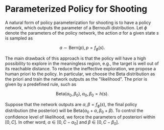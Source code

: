 # Parameterized Policy for Shooting

A natural form of policy parameterization for shooting is to have a policy network, which outputs the parameter of a Bernoulli distribution. Let $\phi$ denote the parameters of the policy network, the action $a$ for a given state $s$ is sampled as

$$
a \sim \text{Bern}(p), p=f_\phi(s) .
$$

The main drawback of this approach is that the policy will have a high possibility to explore in the meaningless region, e.g., the target is well out of its reachable distance. To reduce the ineffective exploration, we propose a human priori to the policy. In particular, we choose the Beta distribution as the priori and train the network outputs as the "likelihood". The prior is given by a predefined rule, such as

$$
\text{Beta}\left(\alpha_0, \beta_0\right), \alpha_0, \beta_0=h(s) .
$$

Suppose that the network outputs are $\alpha, \beta=f_\phi(s)$, the final policy distribution (the posterior) will be $\text{Beta}\left(\alpha_0+\alpha, \beta_0+\beta\right)$. To control the confidence level of likelihood, we force the parameters of posteriori within $[0, C]$. In other word, $\alpha \in\left[0, C-\alpha_0\right]$ and $\beta \in\left[0, C-\beta_0\right]$.
